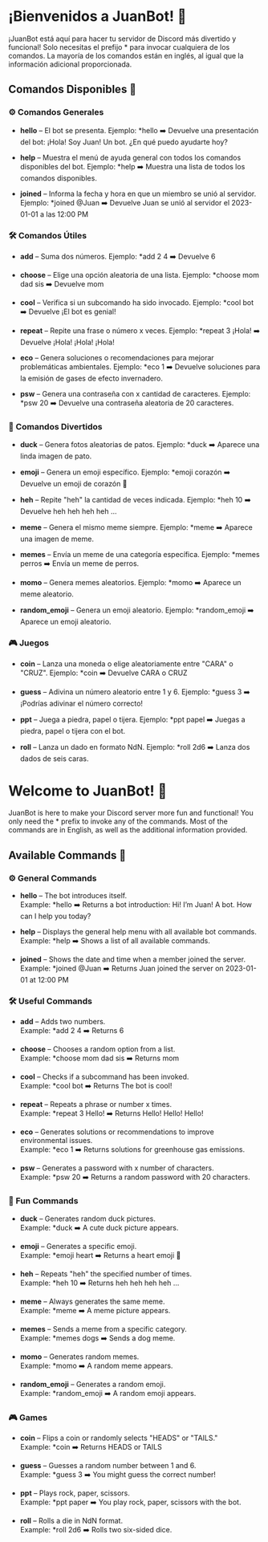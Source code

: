 # **¡Bienvenidos a JuanBot! 🎉**

¡JuanBot está aquí para hacer tu servidor de Discord más divertido y funcional! Solo necesitas el prefijo * para invocar cualquiera de los comandos. La mayoría de los comandos están en inglés, al igual que la información adicional proporcionada.

## **Comandos Disponibles 🤖**

### **⚙️ Comandos Generales**

- **hello** – El bot se presenta.
Ejemplo: *hello ➡️ Devuelve una presentación del bot: ¡Hola! Soy Juan! Un bot. ¿En qué puedo ayudarte hoy?

- **help** – Muestra el menú de ayuda general con todos los comandos disponibles del bot.
Ejemplo: *help ➡️ Muestra una lista de todos los comandos disponibles.

- **joined** – Informa la fecha y hora en que un miembro se unió al servidor.
Ejemplo: *joined @Juan ➡️ Devuelve Juan se unió al servidor el 2023-01-01 a las 12:00 PM

### **🛠️ Comandos Útiles**

- **add** – Suma dos números.
Ejemplo: *add 2 4 ➡️ Devuelve 6

- **choose** – Elige una opción aleatoria de una lista.
Ejemplo: *choose mom dad sis ➡️ Devuelve mom

- **cool** – Verifica si un subcomando ha sido invocado.
Ejemplo: *cool bot ➡️ Devuelve ¡El bot es genial!

- **repeat** – Repite una frase o número x veces.
Ejemplo: *repeat 3 ¡Hola! ➡️ Devuelve ¡Hola! ¡Hola! ¡Hola!

- **eco** – Genera soluciones o recomendaciones para mejorar problemáticas ambientales.
Ejemplo: *eco 1 ➡️ Devuelve soluciones para la emisión de gases de efecto invernadero.

- **psw** – Genera una contraseña con x cantidad de caracteres.
Ejemplo: *psw 20 ➡️ Devuelve una contraseña aleatoria de 20 caracteres.

### **🎉 Comandos Divertidos**

- **duck** – Genera fotos aleatorias de patos.
Ejemplo: *duck ➡️ Aparece una linda imagen de pato.

- **emoji** – Genera un emoji específico.
Ejemplo: *emoji corazón ➡️ Devuelve un emoji de corazón 💖

- **heh** – Repite "heh" la cantidad de veces indicada.
Ejemplo: *heh 10 ➡️ Devuelve heh heh heh heh ...

- **meme** – Genera el mismo meme siempre.
Ejemplo: *meme ➡️ Aparece una imagen de meme.

- **memes** – Envía un meme de una categoría específica.
Ejemplo: *memes perros ➡️ Envía un meme de perros.

- **momo** – Genera memes aleatorios.
Ejemplo: *momo ➡️ Aparece un meme aleatorio.

- **random_emoji** – Genera un emoji aleatorio.
Ejemplo: *random_emoji ➡️ Aparece un emoji aleatorio.

### **🎮 Juegos**

- **coin** – Lanza una moneda o elige aleatoriamente entre "CARA" o "CRUZ".
Ejemplo: *coin ➡️ Devuelve CARA o CRUZ

- **guess** – Adivina un número aleatorio entre 1 y 6.
Ejemplo: *guess 3 ➡️ ¡Podrías adivinar el número correcto!

- **ppt** – Juega a piedra, papel o tijera.
Ejemplo: *ppt papel ➡️ Juegas a piedra, papel o tijera con el bot.

- **roll** – Lanza un dado en formato NdN.
Ejemplo: *roll 2d6 ➡️ Lanza dos dados de seis caras.




# **Welcome to JuanBot! 🎉**

JuanBot is here to make your Discord server more fun and functional! You only need the * prefix to invoke any of the commands. Most of the commands are in English, as well as the additional information provided.

## **Available Commands 🤖**

### **⚙️ General Commands**

- **hello** – The bot introduces itself.  
Example: *hello ➡️ Returns a bot introduction: Hi! I’m Juan! A bot. How can I help you today?

- **help** – Displays the general help menu with all available bot commands.  
Example: *help ➡️ Shows a list of all available commands.

- **joined** – Shows the date and time when a member joined the server.  
Example: *joined @Juan ➡️ Returns Juan joined the server on 2023-01-01 at 12:00 PM

### **🛠️ Useful Commands**

- **add** <num1> <num2> – Adds two numbers.  
Example: *add 2 4 ➡️ Returns 6

- **choose** – Chooses a random option from a list.  
Example: *choose mom dad sis ➡️ Returns mom

- **cool** – Checks if a subcommand has been invoked.  
Example: *cool bot ➡️ Returns The bot is cool!

- **repeat** – Repeats a phrase or number x times.  
Example: *repeat 3 Hello! ➡️ Returns Hello! Hello! Hello!

- **eco** – Generates solutions or recommendations to improve environmental issues.  
Example: *eco 1 ➡️ Returns solutions for greenhouse gas emissions.

- **psw** – Generates a password with x number of characters.  
Example: *psw 20 ➡️ Returns a random password with 20 characters.

### **🎉 Fun Commands**

- **duck** – Generates random duck pictures.  
Example: *duck ➡️ A cute duck picture appears.

- **emoji** – Generates a specific emoji.  
Example: *emoji heart ➡️ Returns a heart emoji 💖

- **heh** – Repeats "heh" the specified number of times.  
Example: *heh 10 ➡️ Returns heh heh heh heh ...

- **meme** – Always generates the same meme.  
Example: *meme ➡️ A meme picture appears.

- **memes** – Sends a meme from a specific category.  
Example: *memes dogs ➡️ Sends a dog meme.

- **momo** – Generates random memes.  
Example: *momo ➡️ A random meme appears.

- **random_emoji** – Generates a random emoji.  
Example: *random_emoji ➡️ A random emoji appears.

### **🎮 Games**

- **coin** – Flips a coin or randomly selects "HEADS" or "TAILS."  
Example: *coin ➡️ Returns HEADS or TAILS

- **guess** – Guesses a random number between 1 and 6.  
Example: *guess 3 ➡️ You might guess the correct number!

- **ppt** – Plays rock, paper, scissors.  
Example: *ppt paper ➡️ You play rock, paper, scissors with the bot.

- **roll** – Rolls a die in NdN format.  
Example: *roll 2d6 ➡️ Rolls two six-sided dice.
